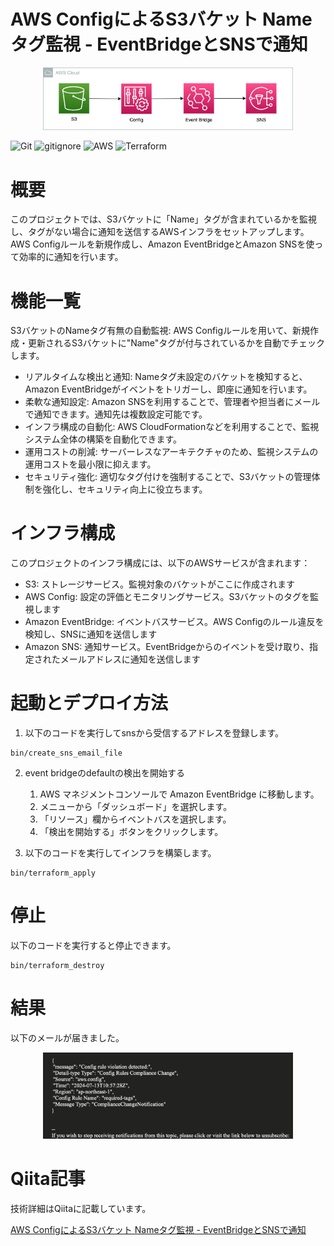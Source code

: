# AWS ConfigによるS3バケット Nameタグ監視 - EventBridgeとSNSで通知

<p align="center">
  <img src="sources/aws.png" alt="animated" width="400">
</p>

![Git](https://img.shields.io/badge/GIT-E44C30?logo=git&logoColor=white)
![gitignore](https://img.shields.io/badge/gitignore%20io-204ECF?logo=gitignoredotio&logoColor=white)
![AWS](https://img.shields.io/badge/AWS-%23FF9900.svg?logo=amazon-aws&logoColor=white)
![Terraform](https://img.shields.io/badge/terraform-%235835CC.svg?logo=terraform&logoColor=white)

# 概要
このプロジェクトでは、S3バケットに「Name」タグが含まれているかを監視し、タグがない場合に通知を送信するAWSインフラをセットアップします。AWS Configルールを新規作成し、Amazon EventBridgeとAmazon SNSを使って効率的に通知を行います。

# 機能一覧
S3バケットのNameタグ有無の自動監視: AWS Configルールを用いて、新規作成・更新されるS3バケットに"Name"タグが付与されているかを自動でチェックします。

+ リアルタイムな検出と通知: Nameタグ未設定のバケットを検知すると、Amazon EventBridgeがイベントをトリガーし、即座に通知を行います。
+ 柔軟な通知設定: Amazon SNSを利用することで、管理者や担当者にメールで通知できます。通知先は複数設定可能です。
+ インフラ構成の自動化: AWS CloudFormationなどを利用することで、監視システム全体の構築を自動化できます。
+ 運用コストの削減: サーバーレスなアーキテクチャのため、監視システムの運用コストを最小限に抑えます。
+ セキュリティ強化: 適切なタグ付けを強制することで、S3バケットの管理体制を強化し、セキュリティ向上に役立ちます。

# インフラ構成

このプロジェクトのインフラ構成には、以下のAWSサービスが含まれます：

+ S3: ストレージサービス。監視対象のバケットがここに作成されます
+ AWS Config: 設定の評価とモニタリングサービス。S3バケットのタグを監視します
+ Amazon EventBridge: イベントバスサービス。AWS Configのルール違反を検知し、SNSに通知を送信します
+ Amazon SNS: 通知サービス。EventBridgeからのイベントを受け取り、指定されたメールアドレスに通知を送信します

# 起動とデプロイ方法

1. 以下のコードを実行してsnsから受信するアドレスを登録します。
```
bin/create_sns_email_file
```

2. event bridgeのdefaultの検出を開始する
    1. AWS マネジメントコンソールで Amazon EventBridge に移動します。
    2. メニューから「ダッシュボード」を選択します。
    3. 「リソース」欄からイベントバスを選択します。
    4. 「検出を開始する」ボタンをクリックします。

3. 以下のコードを実行してインフラを構築します。
```
bin/terraform_apply
```

# 停止
以下のコードを実行すると停止できます。
```
bin/terraform_destroy
```

# 結果

以下のメールが届きました。

<p align="center">
  <img src="sources/mail.png" alt="animated" width="400">
</p>


# Qiita記事

技術詳細はQiitaに記載しています。

[AWS ConfigによるS3バケット Nameタグ監視 - EventBridgeとSNSで通知](https://qiita.com/sugiyama404/items/5fc25fa629e9b4694b90)




























